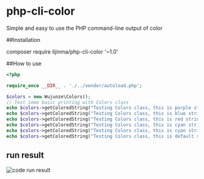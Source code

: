# php-cli-color
Simple and easy to use the PHP command-line output of color


##Installation

composer require lijinma/php-cli-color '~1.0'

##How to use
```php
<?php

require_once __DIR__ . './../vendor/autoload.php';

$colors = new Wujunze\Colors();
// Test some basic printing with Colors class
echo $colors->getColoredString("Testing Colors class, this is purple string on yellow background.", "purple", "yellow") . PHP_EOL;
echo $colors->getColoredString("Testing Colors class, this is blue string on light gray background.", "blue", "light_gray") . PHP_EOL;
echo $colors->getColoredString("Testing Colors class, this is red string on black background.", "red", "black") . PHP_EOL;
echo $colors->getColoredString("Testing Colors class, this is cyan string on green background.", "cyan", "green") . PHP_EOL;
echo $colors->getColoredString("Testing Colors class, this is cyan string on default background.", "cyan") . PHP_EOL;
echo $colors->getColoredString("Testing Colors class, this is default string on cyan background.", null, "cyan") . PHP_EOL;
```

## run result

![code run result](https://camo.githubusercontent.com/5509dd50a0f9fb194a6bc2a36153934e3d74e1d9/687474703a2f2f7777342e73696e61696d672e636e2f6c617267652f303036306c6d3754677931666470747672373062646a33306e6c3037327a6c642e6a7067)